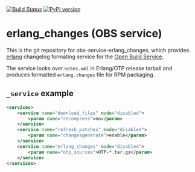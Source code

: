 [![Build Status](https://travis-ci.org/matwey/obs-service-erlang_changes.svg?branch=master)](https://travis-ci.org/matwey/obs-service-erlang_changes)
[![PyPI version](https://badge.fury.io/py/obs-service-erlang_changes.svg)](https://badge.fury.io/py/obs-service-erlang_changes)

# erlang_changes (OBS service)
This is the git repository for obs-service-erlang_changes, which provides [erlang](https://www.erlang.org/) changelog formating service for the [Open Build Service](http://openbuildservice.org/).

The service looks over `notes.xml` in Erlang/OTP release tarball and produces formatted `erlang.changes` file for RPM packaging.

## `_service` example

```xml
<services>
	<service name="download_files" mode="disabled">
		<param name="recompress">no</param>
	</service>
	<service name="refresh_patches" mode="disabled">
		<param name="changesgenerate">enable</param>
	</service>
	<service name="erlang_changes" mode="disabled">
		<param name="otp_sources">OTP-*.tar.gz</param>
	</service>
</services>
```
